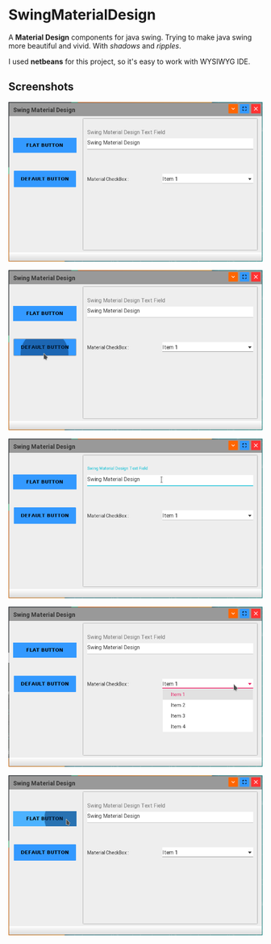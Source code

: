 
# SwingMaterialDesign
A **Material Design** components for java swing. Trying to make java swing more beautiful and vivid. With *shadows* and *ripples*.

I used **netbeans** for this project, so it's easy to work with WYSIWYG IDE.

## Screenshots
![Java Swing Window](/resources/JavaSwingWindow.png)

![Java Swing Button Ripples](/resources/JavaSwingButtonRipple.png)

![Java Swing TextField](/resources/JavaSwingTextField.png)

![Java Swing ComboBox](/resources/JavaSwingComboBox.png)

![Java Swing FlatButton Ripples](/resources/JavaSwingFlatButtonRipple.png)
